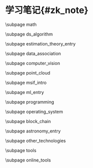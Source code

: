 学习笔记{#zk_note}
================

\subpage math

\subpage ds_algorithm

\subpage estimation_theory_entry

\subpage data_association

\subpage computer_vision

\subpage point_cloud

\subpage msif_intro

\subpage ml_entry

\subpage programming

\subpage operating_system

\subpage block_chain

\subpage astronomy_entry

\subpage other_technologies

\subpage tools

\subpage online_tools